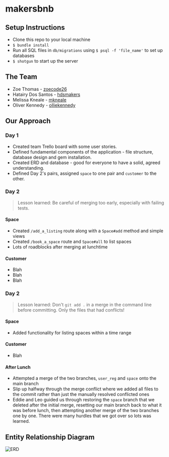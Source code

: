 # makersbnb

## Setup Instructions

* Clone this repo to your local machine
* `$ bundle install`
* Run all SQL files in `db/migrations` using `$ psql -f 'file_name'` to set up databases
* `$ shotgun` to start up the server

## The Team
* Zoe Thomas - [zoecode26](https://github.com/zoecode26)
* Hatairy Dos Santos - [hdsmakers](https://github.com/hdsmakers)
* Melissa Kneale - [mkneale](https://github.com/mkneale)
* Oliver Kennedy - [olliekennedy](https://github.com/olliekennedy)

## Our Approach
### Day 1

* Created team Trello board with some user stories.
* Defined fundamental components of the application - file structure, database design and gem installation.
* Created ERD and database - good for everyone to have a solid, agreed understanding.
* Defined Day 2's pairs, assigned `space` to one pair and `customer` to the other.

### Day 2
> Lesson learned: Be careful of merging too early, especially with failing tests.
#### Space
* Created `/add_a_listing` route along with a `Space#add` method and simple views
* Created `/book_a_space` route and `Space#all` to list spaces
* Lots of roadblocks after merging at lunchtime

#### Customer
* Blah
* Blah
* Blah

### Day 2
> Lesson learned: Don't `git add .` in a merge in the command line before committing. Only the files that had conflicts!
#### Space
* Added functionality for listing spaces within a time range
#### Customer
* Blah
#### After Lunch
* Attempted a merge of the two branches, `user_reg` and `space` onto the main branch
* Slip up halfway through the merge conflict where we added all files to the commit rather than just the manually resolved conflicted ones
* Eddie and Leo guided us through restoring the `space` branch that we deleted after the initial merge, resetting our main branch back to what it was before lunch, then attempting another merge of the two branches one by one. There were many hurdles that we got over so lots was learned.

## Entity Relationship Diagram
![ERD](https://github.com/olliekennedy/makersbnb/blob/main/db/entity_relationship_diagram.png?raw=true)
